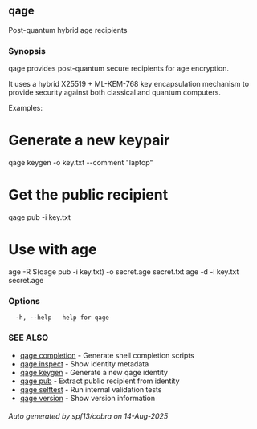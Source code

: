## qage

Post-quantum hybrid age recipients

### Synopsis

qage provides post-quantum secure recipients for age encryption.

It uses a hybrid X25519 + ML-KEM-768 key encapsulation mechanism to provide
security against both classical and quantum computers.

Examples:
  # Generate a new keypair
  qage keygen -o key.txt --comment "laptop"

  # Get the public recipient
  qage pub -i key.txt

  # Use with age
  age -R $(qage pub -i key.txt) -o secret.age secret.txt
  age -d -i key.txt secret.age

### Options

```
  -h, --help   help for qage
```

### SEE ALSO

* [qage completion](qage_completion.md)	 - Generate shell completion scripts
* [qage inspect](qage_inspect.md)	 - Show identity metadata
* [qage keygen](qage_keygen.md)	 - Generate a new qage identity
* [qage pub](qage_pub.md)	 - Extract public recipient from identity
* [qage selftest](qage_selftest.md)	 - Run internal validation tests
* [qage version](qage_version.md)	 - Show version information

###### Auto generated by spf13/cobra on 14-Aug-2025
